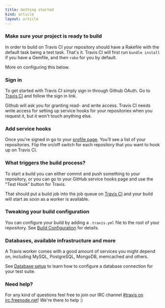```yaml
---
title: Getting started
kind: article
layout: article
---
```


<h3>Make sure your project is ready to build</h3>

In order to build on Travis CI your repository should have a Rakefile with the default task being a test task. That's it. Travis CI will first run `bundle install` if you have a Gemfile, and then `rake` for you by default.

More on configuring this below.

<h3>Sign in</h3>

To get started with Travis CI simply sign in through Github OAuth. Go to <a href="http://travis-ci.org">Travis CI</a> and follow the sign in link.

Github will ask you for granting read- and write access. Travis CI needs write access for setting up service hooks for your repositories when you request it, but it won't touch anything else.

<h3>Add service hooks</h3>

Once you're signed in go to your <a href="http://travis-ci.org/profile">profile page</a>. You'll see a list of your repositories. Flip the on/off switch for each repository that you want to hook up on Travis CI.

<h3>What triggers the build process?</h3>

To start a build you can either commit and push something to your repository, or you can go to your GitHub service hooks page and use the "Test Hook" button for Travis.

That should put a build job into the job queue on <a href="http://travis-ci.org">Travis CI</a> and your build will start as soon as a worker is available.

<h3>Tweaking your build configuration</h3>

You can configure your build by adding a `.travis.yml` file to the root of your repository. See <a href="/docs/user/build-configuration/">Build Configuration</a> for details.

<h3>Databases, available infrastructure and more</h3>

A Travis worker comes with a good amount of services you might depend on, including MySQL, PostgreSQL, MongoDB, memcached and others.

See <a href="/docs/user/database-setup/">Database setup</a> to learn how to configure a database connection for your test suite.

<h3>Need help?</h3>

For any kind of questions feel free to join our IRC channel <a href="irc://irc.freenode.net#travis">#travis on irc.freenode.net</a>! We're there to help :)
